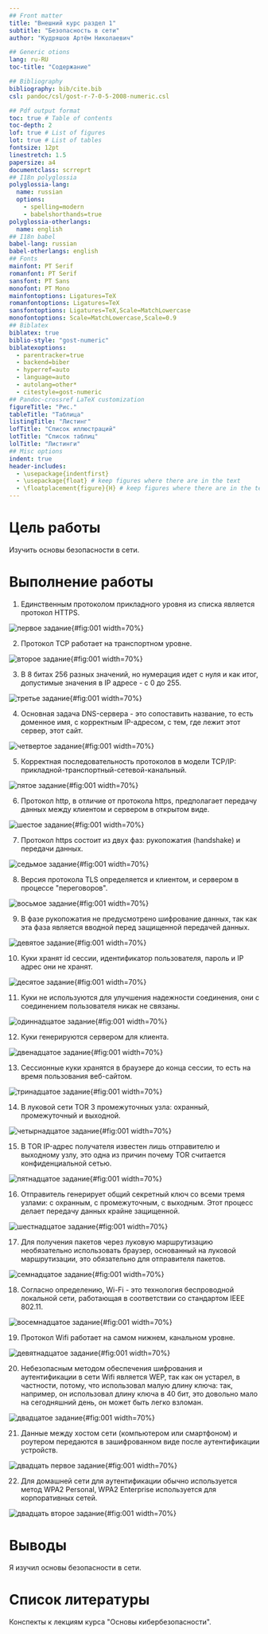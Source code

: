 ```yaml
---
## Front matter
title: "Внешний курс раздел 1"
subtitle: "Безопасность в сети"
author: "Кудряшов Артём Николаевич"

## Generic otions
lang: ru-RU
toc-title: "Содержание"

## Bibliography
bibliography: bib/cite.bib
csl: pandoc/csl/gost-r-7-0-5-2008-numeric.csl

## Pdf output format
toc: true # Table of contents
toc-depth: 2
lof: true # List of figures
lot: true # List of tables
fontsize: 12pt
linestretch: 1.5
papersize: a4
documentclass: scrreprt
## I18n polyglossia
polyglossia-lang:
  name: russian
  options:
	- spelling=modern
	- babelshorthands=true
polyglossia-otherlangs:
  name: english
## I18n babel
babel-lang: russian
babel-otherlangs: english
## Fonts
mainfont: PT Serif
romanfont: PT Serif
sansfont: PT Sans
monofont: PT Mono
mainfontoptions: Ligatures=TeX
romanfontoptions: Ligatures=TeX
sansfontoptions: Ligatures=TeX,Scale=MatchLowercase
monofontoptions: Scale=MatchLowercase,Scale=0.9
## Biblatex
biblatex: true
biblio-style: "gost-numeric"
biblatexoptions:
  - parentracker=true
  - backend=biber
  - hyperref=auto
  - language=auto
  - autolang=other*
  - citestyle=gost-numeric
## Pandoc-crossref LaTeX customization
figureTitle: "Рис."
tableTitle: "Таблица"
listingTitle: "Листинг"
lofTitle: "Список иллюстраций"
lotTitle: "Список таблиц"
lolTitle: "Листинги"
## Misc options
indent: true
header-includes:
  - \usepackage{indentfirst}
  - \usepackage{float} # keep figures where there are in the text
  - \floatplacement{figure}{H} # keep figures where there are in the text
---
```


# Цель работы

Изучить основы безопасности в сети.

# Выполнение работы

1. Единственным протоколом прикладного уровня из списка является протокол HTTPS.

![первое задание](image/1.png){#fig:001 width=70%}

2. Протокол TCP работает на транспортном уровне.

![второе задание](image/2.png){#fig:001 width=70%}

3. В 8 битах 256 разных значений, но нумерация идет с нуля и как итог, допустимые значения в IP адресе - с 0 до 255.

![третье задание](image/3.png){#fig:001 width=70%}

4.  Основная задача DNS-сервера - это сопоставить название, то есть доменное имя, с корректным IP-адресом, с тем, где лежит этот сервер, этот сайт. 

![четвертое задание](image/4.png){#fig:001 width=70%}

5. Корректная последовательность протоколов в модели TCP/IP: прикладной-транспортный-сетевой-канальный.

![пятое задание](image/5.png){#fig:001 width=70%}

6. Протокол http, в отличие от протокола https, предполагает передачу данных между клиентом и сервером в открытом виде. 

![шестое задание](image/6.png){#fig:001 width=70%}

7. Протокол https состоит из двух фаз: рукопожатия (handshake) и передачи данных.

![седьмое задание](image/7.png){#fig:001 width=70%}

8. Версия протокола TLS определяется и клиентом, и сервером в процессе "переговоров".

![восьмое задание](image/8.png){#fig:001 width=70%}

9. В фазе рукопожатия не предусмотрено шифрование данных, так как эта фаза является вводной перед защищенной передачей данных. 

![девятое задание](image/9.png){#fig:001 width=70%}

10. Куки хранят id сессии, идентификатор пользователя, пароль и IP адрес они не хранят.

![десятое задание](image/10.png){#fig:001 width=70%}

11. Куки не используются для улучшения надежности соединения, они с соединением пользователя никак не связаны.

![одиннадцатое задание](image/11.png){#fig:001 width=70%}

12. Куки генерируются сервером для клиента.

![двенадцатое задание](image/12.png){#fig:001 width=70%}

13. Сессионные куки хранятся в браузере до конца сессии, то есть на время пользования веб-сайтом.

![тринадцатое задание](image/13.png){#fig:001 width=70%}

14. В луковой сети TOR 3 промежуточных узла: охранный, промежуточный и выходной.

![четырнадцатое задание](image/14.png){#fig:001 width=70%}

15. В TOR IP-адрес получателя известен лишь отправителю и выходному узлу, это одна из причин почему TOR считается конфиденциальной сетью.

![пятнадцатое задание](image/15.png){#fig:001 width=70%}

16. Отправитель генерирует общий секретный ключ со всеми тремя узлами: с охранным, с промежуточным, с выходным. Этот процесс делает передачу данных крайне защищенной. 

![шестнадцатое задание](image/16.png){#fig:001 width=70%}

17. Для получения пакетов через луковую маршрутизацию необязательно использовать браузер, основанный на луковой маршрутизации, это обязательно для отправителя пакетов.

![семнадцатое задание](image/17.png){#fig:001 width=70%}

18. Согласно определению, Wi-Fi - это технология беспроводной локальной сети, работающая в соответствии со стандартом IEEE 802.11. 

![восемнадцатое задание](image/18.png){#fig:001 width=70%}

19. Протокол Wifi работает на самом нижнем, канальном уровне.

![девятнадцатое задание](image/19.png){#fig:001 width=70%}

20. Небезопасным методом обеспечения шифрования и аутентификации в сети Wifi является WEP, так как он устарел, в частности, потому, что использовал малую длину ключа: так, например, он использовал длину ключа в 40 бит, это довольно мало на сегодняшний день, он может быть легко взломан.

![двадцатое задание](image/20.png){#fig:001 width=70%}

21. Данные между хостом сети (компьютером или смартфоном) и роутером передаются в зашифрованном виде после аутентификации устройств.

![двадцать первое задание](image/21.png){#fig:001 width=70%}

22. Для домашней сети для аутентификации обычно используется метод WPA2 Personal, WPA2 Enterprise используется для корпоративных сетей.

![двадцать второе задание](image/22.png){#fig:001 width=70%}

# Выводы

Я изучил основы безопасности в сети.

# Список литературы

Конспекты к лекциям курса "Основы кибербезопасности".
